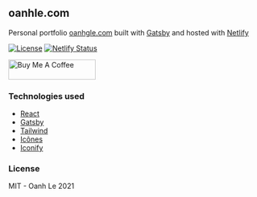 ## oanhle.com
Personal portfolio [oanhgle.com](http://www.oanhgle.com/) built with [Gatsby](https://www.gatsbyjs.org/) and hosted with [Netlify](https://www.netlify.com/")

[![License](http://img.shields.io/:license-mit-blue.svg?style=flat-square)](https://github.com/oanhgle/oanhle.com/blob/main/LICENSE) 
[![Netlify Status](https://api.netlify.com/api/v1/badges/852191fb-408c-44c2-8e53-c1b61333fa2b/deploy-status)](https://app.netlify.com/sites/oanhle/deploys) 

<a href="https://www.buymeacoffee.com/oanhle" target="_blank"><img src="https://cdn.buymeacoffee.com/buttons/default-orange.png" alt="Buy Me A Coffee" height="40" width="173"></a>

### Technologies used
- [React](https://reactjs.org/)
- [Gatsby](https://www.gatsbyjs.com/)
- [Tailwind](https://tailwindcss.com/)
- [Icônes](https://icones.js.org/)
- [Iconify](https://iconify.design/)
### License
MIT - Oanh Le 2021
